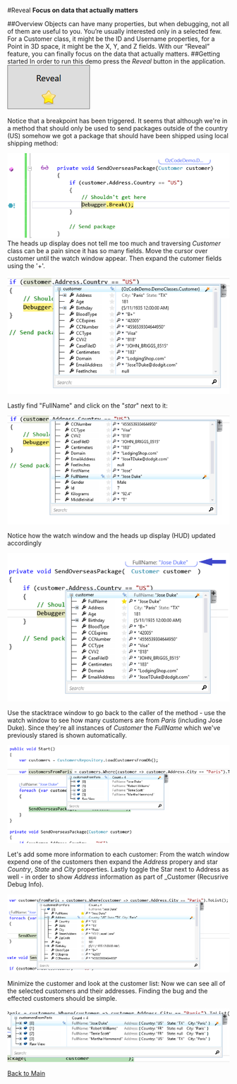 ﻿#Reveal
**Focus on data that actually matters**   

##Overview
Objects can have many properties, but when debugging, not all of them are useful to you. You’re usually interested only in a selected few. For a Customer class, it might be the ID and Username properties, for a Point in 3D space, it might be the X, Y, and Z fields. With our “Reveal” feature, you can finally focus on the data that actually matters. 
##Getting started 
In order to run this demo press the _Reveal_ button in the application.  
![Reveal button](Resources/RevealButton.PNG)  

Notice that a breakpoint has been triggered. 
It seems that although we're in a method that should only be used to send packages outside of the country (US) somehow we got a package that should have been shipped using local shipping method:  

![Debug break](Resources/DebuggerBreak.PNG)  
The heads up display does not tell me too much and traversing _Customer_ class can be a pain since it has so many fields. 
Move the cursor over customer until the watch window appear. Then expand the cutomer fields using the '+'. 

![RevealCustomerName](Resources/WatchWindow1.png) 

Lastly find "FullName" and click on the "*star*" next to it:   

![RevealCustomerName](Resources/WatchWindow2.png) 

Notice how the watch window and the  heads up display (HUD) updated accordingly

![RevealCustomerName](Resources/RevealFullName.png)
  
Use the stacktrace window to go back to the caller of the method - use the watch window to see how many customers are from *Paris* (including Jose Duke).
Since they're all instances of _Customer_ the _FullName_ which we've previously stared is shown automatically.

![Customers from Paris](Resources/customersFromParis.png) 

Let's add some more information to each customer: From the watch window expend one of the customers then expand the _Address_ propery and star _Country_, _State_ and _City_ properties.
Lastly toggle the Star next to Address as well - in order to show _Address_ information as part of _Customer (Recusrive Debug Info).

![Add address info](Resources/cutomersWithAddresses.png)

Minimize the customer and look at the customer list: Now we can see all of the selected customers and their addresses. Finding the bug and the effected customers should be simple.

![Customers with addresses](Resources/RevealCustomersAndAddresses.png)

[Back to Main](../../README.md)